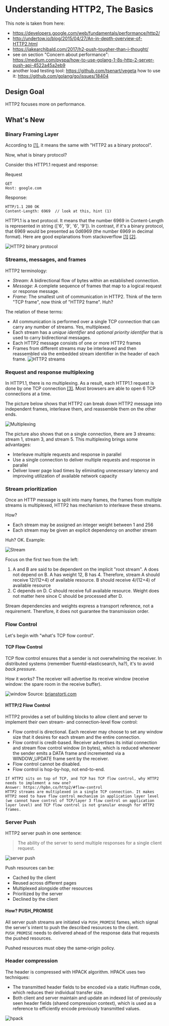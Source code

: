 # Understanding HTTP2, The Basics
This note is taken from here:
- https://developers.google.com/web/fundamentals/performance/http2/ 
- http://undertow.io/blog/2015/04/27/An-in-depth-overview-of-HTTP2.html
- https://jakearchibald.com/2017/h2-push-tougher-than-i-thought/
- see on section "Concern about performance": https://medium.com/pyspa/how-to-use-golang-1-8s-http-2-server-push-api-4522a45a2eb9 
- another load testing tool: https://github.com/tsenart/vegeta how to use it: https://github.com/golang/go/issues/18404
## Design Goal
HTTP2 focuses more on performance.

## What's New
### Binary Framing Layer
According to [[1]](https://developer.ibm.com/articles/wa-http2-under-the-hood/#binary-protocol), it means the same with "HTTP2 as a binary protocol". 

Now, what is binary protocol?

Consider this HTTP1.1 request and response:

Request
```
GET
Host: google.com
```

Response:
```
HTTP/1.1 200 OK
Content-Length: 6969  // look at this, hint (1)
```

HTTP1.1 is a text protocol. It means that the number 6969 in Content-Length is represented in string (['6', '9', '6', '9']). In contrast, if it's a binary protocol, that 6969 would be presented as 0d6969 (the number 6969 in decimal format). Here are good explanations from stackoverflow [[1]](https://stackoverflow.com/questions/2645009/binary-protocols-v-text-protocols) [[2]](https://stackoverflow.com/questions/2364581/binary-vs-text-protocols).

![HTTP2 binary protocol](https://developers.google.com/web/fundamentals/performance/http2/images/binary_framing_layer01.svg)

### Streams, messages, and frames
HTTP2 terminology:
- _Stream_: A bidirectional flow of bytes within an established connection.
- _Message_: A complete sequence of frames that map to a logical request or response message.
- _Frame_: The smallest unit of communication in HTTP2. Think of the term "TCP frame", now think of "HTTP2 frame". Huh?

The relation of these terms:
- All communication is performed over a single TCP connection that can carry any number of streams. Yes, multiplexed.
- Each stream has a _unique identifier_ and _optional priority identifier_ that is used to carry bidirectional messages.
- Each HTTP2 message consists of one or more HTTP2 frames
- Frames from different streams may be interleaved and then reassembled via the embedded stream identifier in the header of each frame.
![HTTP2 streams](https://developers.google.com/web/fundamentals/performance/http2/images/streams_messages_frames01.svg)

### Request and response multiplexing
In HTTP1.1, there is no multiplexing. As a result, each HTTP1.1 request is done by one TCP connection [[3]](https://hpbn.co/http1x/#using-multiple-tcp-connections). Most browsers are able to open 6 TCP connections at a time.

The picture below shows that HTTP2 can break down HTTP2 message into independent frames, interleave them, and reassemble them on the other ends. 

![Multiplexing](https://developers.google.com/web/fundamentals/performance/http2/images/multiplexing01.svg)

The picture also shows that on a single connection, there are 3 streams: stream 1, stream 3, and stream 5. This multiplexing brings some advantages:
- Interleave multiple requests and response in parallel
- Use a single connection to deliver multiple requests and response in parallel
- Deliver lower page load times by eliminating unnecessary latency and improving utilization of available network capacity

### Stream prioritization
Once an HTTP message is split into many frames, the frames from multiple streams is multiplexed, HTTP2 has mechanism to interleave these streams. 

How?
- Each stream may be assigned an integer weight between 1 and 256
- Each stream may be given an explicit dependency on another stream

Huh? OK. Example:

![Stream](https://developers.google.com/web/fundamentals/performance/http2/images/stream_prioritization01.svg)

Focus on the first two from the left:
1. A and B are said to be dependent on the implicit "root stream". A does not depend on B. A has weight 12, B has 4. Therefore, stream A should receive 12/(12+4) of available resource. B should receive 4/(12+4) of available resource
2. C depends on D. C should receive full available resource. Weight does not matter here since C should be processed after D.

Stream dependencies and weights express a transport reference, not a requirement. Therefore, it does not guarantee the transmission order.

### Flow Control
Let's begin with "what's TCP flow control".
#### TCP Flow Control
TCP flow control ensures that a sender is not overwhelming the receiver. In distributed systems (remember fluentd-elasticsearch, ha?), it's to avoid _back pressure_.

How it works?
The receiver will advertise its receive window (receive window: the spare room in the receive buffer).

![window](https://www.brianstorti.com/assets/images/tcp-flow-control/rwnd.png)
Source: [brianstorti.com](https://www.brianstorti.com/tcp-flow-control/)

#### HTTP/2 Flow Control
HTTP2 provides a set of building blocks to allow client and server to implement their own stream- and connection-level flow control:
- Flow control is directional. Each receiver may choose to set any window size that it desires for each stream and the entire connection.
- Flow control is credit-based. Receiver advertises its initial connection and stream flow control window (in bytes), which is reduced whenever the sender emits a DATA frame and incremented via a WINDOW_UPDATE frame sent by the receiver.
- Flow control cannot be disabled.
- Flow control is hop-by-hop, not end-to-end.

```
If HTTP2 sits on top of TCP, and TCP has TCP flow control, why HTTP2 needs to implement a new one?
Answer: https://hpbn.co/http2/#flow-control
HTTP2 streams are multiplexed in a single TCP connection. It makes HTTP2 need to have flow control mechanism in application layer level (we cannot have control of TCP/layer 3 flow control on application layer level) and TCP flow control is not granular enough for HTTP2 frames.
```

### Server Push
HTTP2 server push in one sentence:

> The ability of the server to send multiple responses for a single client request.

![server push](https://developers.google.com/web/fundamentals/performance/http2/images/push01.svg)

Push resources can be:
- Cached by the client
- Reused across different pages
- Multiplexed alongside other resources
- Prioritized by the server
- Declined by the client

#### How? PUSH_PROMISE
All server push streams are initiated via `PUSH_PROMISE` fames, which signal the server's intent to push the described resources to the client. `PUSH_PROMISE` needs to delivered ahead of the response data that requests the pushed resources.

Pushed resources must obey the same-origin policy.

### Header compression
The header is compressed with HPACK algorithm. HPACK uses two techniques:
- The transmitted header fields to be encoded via a static Huffman code, which reduces their individual transfer size.
- Both client and server maintain and update an indexed list of previously seen header fields (shared compression context), which is used as a reference to efficiently encode previously transmitted values.

![hpack](https://developers.google.com/web/fundamentals/performance/http2/images/header_compression01.svg)

